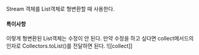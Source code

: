 Stream 객체를 List객체로 형변환할 때 사용한다.
#### 특이사항
이렇게 형변환된 List객체는 수정이 안 된다.
만약 수정을 하고 싶다면 collect메서드의 인자로 Collectors.toList()를 전달하면 된다.
![[collect]]